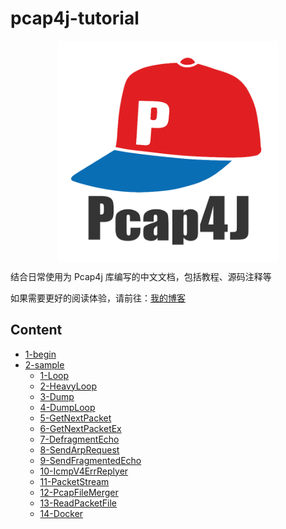 pcap4j-tutorial
======

<a href="https://github.com/kaitoy/pcap4j" target="_blank"><img alt="Pcap4J" title="Pcap4J" src="./res/pcap4j-logo-color.png" width="70%" style="margin: 0px auto; display: block;" />

</a>

结合日常使用为 Pcap4j 库编写的中文文档，包括教程、源码注释等

如果需要更好的阅读体验，请前往：[我的博客](http://zjh567.cn/category/tutorial/pcap4j/)

Content
------

- [1-begin](./docs/1-begin.md)
- [2-sample](./docs/2-sample)
  - [1-Loop](./docs/2-sample/1-Loop.md)
  - [2-HeavyLoop](./docs/2-sample/2-HeavyLoop.md)
  - [3-Dump](./docs/2-sample/3-Dump.md)
  - [4-DumpLoop](./docs/2-sample/4-DumpLoop.md)
  - [5-GetNextPacket](./docs/2-sample/5-GetNextPacket.md)
  - [6-GetNextPacketEx](./docs/2-sample/6-GetNextPacketEx.md)
  - [7-DefragmentEcho](./docs/2-sample/7-DefragmentEcho.md)
  - [8-SendArpRequest](./docs/2-sample/9-SendArpRequest.md)
  - [9-SendFragmentedEcho](./docs/2-sample/10-SendFragmentedEcho.md)
  - [10-IcmpV4ErrReplyer](./docs/2-sample/8-IcmpV4ErrReplyer.md)
  - [11-PacketStream](./docs/2-sample/11-PacketStream.md)
  - [12-PcapFileMerger](./docs/2-sample/12-PcapFileMerger.md)
  - [13-ReadPacketFile](./docs/2-sample/13-ReadPacketFile.md)
  - [14-Docker](./docs/2-sample/14-Docker.md)